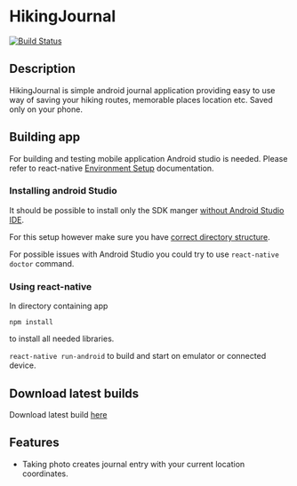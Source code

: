 # HikingJournal

[![Build Status](https://travis-ci.com/orrrg/HikingJournal.svg?branch=master)](https://travis-ci.com/orrrg/HikingJournal)

## Description

HikingJournal is simple android journal application providing easy to use way of saving your hiking routes, memorable places location etc. Saved only on your phone.

## Building app

For building and testing mobile application Android studio is needed.
Please refer to react-native [Environment Setup](https://reactnative.dev/docs/environment-setup)
documentation.

### Installing android Studio

It should be possible to install only the SDK manger [without Android Studio IDE](https://medium.com/@_illusionist_/installing-android-sdk-without-android-studio-in-ubuntu-for-reactnative-f4a4d1a2ee96).

For this setup however make sure you have [correct directory structure](https://stackoverflow.com/a/61176718/1823545).

For possible issues with Android Studio you could try to use `react-native doctor` command.

### Using react-native

In directory containing app

`npm install`

to install all needed libraries.

`react-native run-android` to build and start on emulator or connected device.

## Download latest builds

Download latest build [here](https://1drv.ms/u/s!AiE76wTbrEuyvDi5G2EGWxD91EmW?e=23Jbdh)

## Features

- Taking photo creates journal entry with your current location coordinates.
